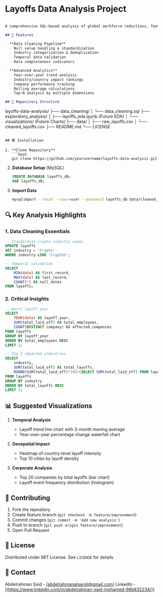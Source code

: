 #  Layoffs Data Analysis Project
```markdown

A comprehensive SQL-based analysis of global workforce reductions, featuring data cleaning, trend analysis, and corporate layoff rankings.

## 📌 Features

- **Data Cleaning Pipeline**
  - Null value handling & standardization
  - Industry categorization & deduplication
  - Temporal data validation
  - Data completeness indicators

- **Advanced Analytics**
  - Year-over-year trend analysis
  - Industry/country impact rankings
  - Company performance tracking
  - Rolling average calculations
  - Top-N analysis by multiple dimensions

## 📂 Repository Structure

```
layoffs-data-analysis/
├── data_cleaning/
│   └── data_cleaning.sql
├── exploratory_analysis/
│   ├── layoffs_eda.ipynb (Future EDA)
│   └── visualizations/ (Future Charts)
├── data/
│   ├── raw_layoffs.csv
│   └── cleaned_layoffs.csv
├── README.md
└── LICENSE
```

## 🛠️ Installation

1. **Clone Repository**
   ```bash
   git clone https://github.com/yourusername/layoffs-data-analysis.git
   ```

2. **Database Setup** (MySQL)
   ```sql
   CREATE DATABASE layoffs_db;
   USE layoffs_db;
   ```

3. **Import Data**
   ```bash
   mysqlimport --local --user=user --password layoffs_db data/cleaned_layoffs.csv
   ```

## 🔍 Key Analysis Highlights

### 1. Data Cleaning Essentials
```sql
-- Standardize crypto industry names
UPDATE layoffs
SET industry = 'Crypto'
WHERE industry LIKE 'Crypto%';

-- Temporal validation
SELECT 
    MIN(date) AS first_record,
    MAX(date) AS last_record,
    COUNT(*) AS null_dates
FROM layoffs;
```

### 2. Critical Insights
```sql
-- Worst layoff year
SELECT 
    YEAR(date) AS layoff_year,
    SUM(total_laid_off) AS total_employees,
    COUNT(DISTINCT company) AS affected_companies
FROM layoffs
GROUP BY layoff_year
ORDER BY total_employees DESC
LIMIT 1;

-- Top 3 impacted industries
SELECT 
    industry,
    SUM(total_laid_off) AS total_layoffs,
    ROUND(SUM(total_laid_off)*100/(SELECT SUM(total_laid_off) FROM layoffs),1) AS pct_total
FROM layoffs
GROUP BY industry
ORDER BY total_layoffs DESC
LIMIT 3;
```

## 📊 Suggested Visualizations

1. **Temporal Analysis**
   - Layoff trend line chart with 3-month moving average
   - Year-over-year percentage change waterfall chart

2. **Geospatial Impact**
   - Heatmap of country-level layoff intensity
   - Top 10 cities by layoff density

3. **Corporate Analysis**
   - Top 20 companies by total layoffs (bar chart)
   - Layoff event frequency distribution (histogram)

## 🤝 Contributing

1. Fork the repository
2. Create feature branch (`git checkout -b feature/improvement`)
3. Commit changes (`git commit -m 'Add new analysis'`)
4. Push to branch (`git push origin feature/improvement`)
5. Open Pull Request

## 📜 License
Distributed under MIT License. See `LICENSE` for details.

## 📧 Contact
Abdelrahman Said - [abdelrahmanalgamil@gmail.com]
LinkedIn - [(https://www.linkedin.com/in/abdelrahman-said-mohamed-96b832234/)]
